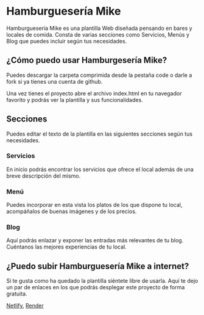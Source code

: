 # Hamburguesería Mike

Hamburguesería Mike es una plantilla Web diseñada pensando en bares y locales de comida. Consta de varias secciones como Servicios, Menús y Blog que puedes incluir según tus necesidades.

## ¿Cómo puedo usar Hamburgesería Mike?

Puedes descargar la carpeta comprimida desde la pestaña code o darle a fork si ya tienes una cuenta de github.

Una vez tienes el proyecto abre el archivo index.html en tu navegador favorito y podrás ver la plantilla y sus funcionalidades.

## Secciones
Puedes editar el texto de la plantilla en las siguientes secciones según tus necesidades.

### Servicios
En inicio podrás encontrar los servicios que ofrece el local además de una breve descripción del mismo. 

### Menú 
Puedes incorporar en esta vista los platos de los que dispone tu local, acompáñalos de buenas imágenes y de los precios.

### Blog 
Aquí podrás enlazar y exponer las entradas más relevantes de tu blog. Cuéntanos las mejores experiencias de tu local.

## ¿Puedo subir Hamburguesería Mike a internet?
Si te gusta como ha quedado la plantilla siéntete libre de usarla.
Aquí te dejo un par de enlaces en los que podrás desplegar este proyecto de forma gratuita.

[Netlify](https://www.netlify.com/), 
[Render](https://render.com/)

